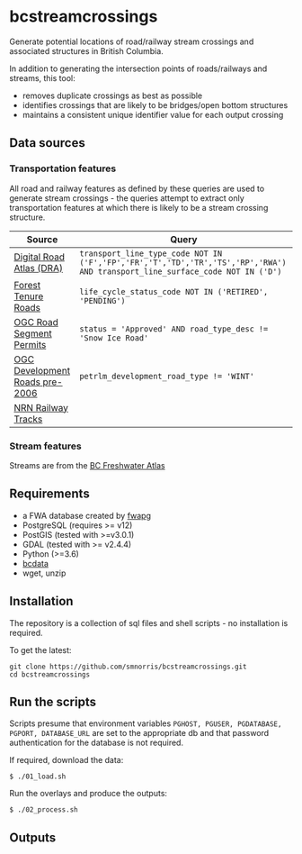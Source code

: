 # bcstreamcrossings

Generate potential locations of road/railway stream crossings and associated structures in British Columbia.

In addition to generating the intersection points of roads/railways and streams, this tool:

- removes duplicate crossings as best as possible
- identifies crossings that are likely to be bridges/open bottom structures
- maintains a consistent unique identifier value for each output crossing

## Data sources

### Transportation features

All road and railway features as defined by these queries are used to generate stream crossings - the queries attempt to extract only transportation features at which there is likely to be a stream crossing structure.

| Source         | Query |
| ------------- | ------------- |
| [Digital Road Atlas (DRA)](https://catalogue.data.gov.bc.ca/dataset/digital-road-atlas-dra-master-partially-attributed-roads)  | `transport_line_type_code NOT IN ('F','FP','FR','T','TD','TR','TS','RP','RWA') AND transport_line_surface_code NOT IN ('D')` |
| [Forest Tenure Roads](https://catalogue.data.gov.bc.ca/dataset/forest-tenure-road-section-lines)  | `life_cycle_status_code NOT IN ('RETIRED', 'PENDING')` |
| [OGC Road Segment Permits](https://catalogue.data.gov.bc.ca/dataset/oil-and-gas-commission-road-segment-permits)  | `status = 'Approved' AND road_type_desc != 'Snow Ice Road'` |
| [OGC Development Roads pre-2006](https://catalogue.data.gov.bc.ca/dataset/ogc-petroleum-development-roads-pre-2006-public-version) | `petrlm_development_road_type != 'WINT'` |
| [NRN Railway Tracks](https://catalogue.data.gov.bc.ca/dataset/railway-track-line)  |  |

### Stream features

Streams are from the [BC Freshwater Atlas](https://catalogue.data.gov.bc.ca/dataset/freshwater-atlas-stream-network)

## Requirements

- a FWA database created by [fwapg](https://github.com/smnorris/fwapg)
- PostgreSQL (requires >= v12)
- PostGIS (tested with >=v3.0.1)
- GDAL (tested with >= v2.4.4)
- Python (>=3.6)
- [bcdata](https://github.com/smnorris/bcdata)
- wget, unzip


## Installation

The repository is a collection of sql files and shell scripts - no installation is required.

To get the latest:

    git clone https://github.com/smnorris/bcstreamcrossings.git
    cd bcstreamcrossings


## Run the scripts

Scripts presume that environment variables `PGHOST, PGUSER, PGDATABASE, PGPORT, DATABASE_URL` are set to the appropriate db and that password authentication for the database is not required.

If required, download the data:

```
$ ./01_load.sh
```

Run the overlays and produce the outputs:
```
$ ./02_process.sh
```

## Outputs
